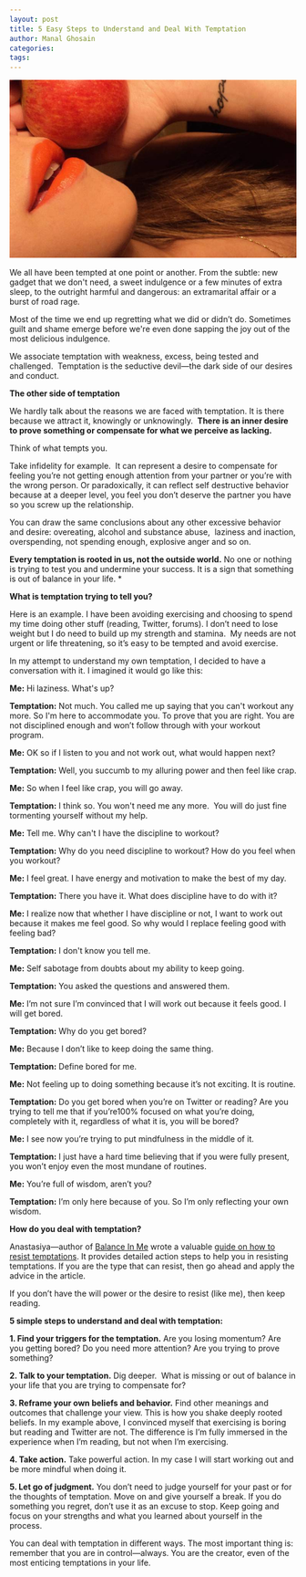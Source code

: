```yaml
---
layout: post
title: 5 Easy Steps to Understand and Deal With Temptation
author: Manal Ghosain
categories:
tags:
---
```


![Apple](/images/apple.jpg)

We all have been tempted at one point or another. From the subtle: new gadget that we don't need, a sweet indulgence or a few minutes of extra sleep, to the outright harmful and dangerous: an extramarital affair or a burst of road rage. 

Most of the time we end up regretting what we did or didn’t do. Sometimes guilt and shame emerge before we're even done sapping the joy out of the most delicious indulgence. 

We associate temptation with weakness, excess, being tested and challenged.  Temptation is the seductive devil—the dark side of our desires and conduct. 

**The other side of temptation** 

We hardly talk about the reasons we are faced with temptation. It is there because we attract it, knowingly or unknowingly.  **There is an inner desire to prove something or compensate for what we perceive as lacking.** 

Think of what tempts you. 

Take infidelity for example.  It can represent a desire to compensate for feeling you’re not getting enough attention from your partner or you’re with the wrong person. Or paradoxically, it can reflect self destructive behavior because at a deeper level, you feel you don’t deserve the partner you have so you screw up the relationship. 

You can draw the same conclusions about any other excessive behavior and desire: overeating, alcohol and substance abuse,  laziness and inaction, overspending, not spending enough, explosive anger and so on. 

**Every temptation is rooted in us, not the outside world.** No one or nothing is trying to test you and undermine your success. It is a sign that something is out of balance in your life. *

**What is temptation trying to tell you?** 

Here is an example. I have been avoiding exercising and choosing to spend my time doing other stuff (reading, Twitter, forums). I don’t need to lose weight but I do need to build up my strength and stamina.  My needs are not urgent or life threatening, so it’s easy to be tempted and avoid exercise. 

In my attempt to understand my own temptation, I decided to have a conversation with it. I imagined it would go like this: 

**Me:** Hi laziness. What's up? 

**Temptation:** Not much. You called me up saying that you can't workout any more. So I'm here to accommodate you. To prove that you are right. You are not disciplined enough and won’t follow through with your workout program. 

**Me:** OK so if I listen to you and not work out, what would happen next? 

**Temptation:** Well, you succumb to my alluring power and then feel like crap. 

**Me:** So when I feel like crap, you will go away. 

**Temptation:** I think so. You won't need me any more.  You will do just fine tormenting yourself without my help.

**Me:** Tell me. Why can't I have the discipline to workout? 

**Temptation:** Why do you need discipline to workout? How do you feel when you workout? 

**Me:** I feel great. I have energy and motivation to make the best of my day. 

**Temptation:** There you have it. What does discipline have to do with it? 

**Me:** I realize now that whether I have discipline or not, I want to work out because it makes me feel good. So why would I replace feeling good with feeling bad? 

**Temptation:** I don't know you tell me. 

**Me:** Self sabotage from doubts about my ability to keep going. 

**Temptation:** You asked the questions and answered them. 

**Me:** I’m not sure I’m convinced that I will work out because it feels good. I will get bored. 

**Temptation:** Why do you get bored? 

**Me:** Because I don’t like to keep doing the same thing. 

**Temptation:** Define bored for me. 

**Me:** Not feeling up to doing something because it’s not exciting. It is routine. 

**Temptation:** Do you get bored when you’re on Twitter or reading? Are you trying to tell me that if you’re100% focused on what you’re doing, completely with it, regardless of what it is, you will be bored? 

**Me:** I see now you’re trying to put mindfulness in the middle of it. 

**Temptation:** I just have a hard time believing that if you were fully present, you won’t enjoy even the most mundane of routines. 

**Me:** You’re full of wisdom, aren’t you? 

**Temptation:** I’m only here because of you. So I’m only reflecting your own wisdom.

**How do you deal with temptation?** 

Anastasiya—author of [Balance In Me](http://balanceinme.com/) wrote a valuable [guide on how to resist temptations](http://balanceinme.com/balanced-mind-and-soul/how-to-resist-temptations/). It provides detailed action steps to help you in resisting temptations. If you are the type that can resist, then go ahead and apply the advice in the article. 

If you don’t have the will power or the desire to resist (like me), then keep reading. 

**5 simple steps to understand and deal with temptation:** 

**1. Find your triggers for the temptation.** Are you losing momentum? Are you getting bored? Do you need more attention? Are you trying to prove something? 

**2. Talk to your temptation.** Dig deeper.  What is missing or out of balance in your life that you are trying to compensate for? 

**3. Reframe your own beliefs and behavior.** Find other meanings and outcomes that challenge your view. This is how you shake deeply rooted beliefs. In my example above, I convinced myself that exercising is boring but reading and Twitter are not. The difference is I’m fully immersed in the experience when I’m reading, but not when I’m exercising. 

**4. Take action.** Take powerful action. In my case I will start working out and be more mindful when doing it. 

**5. Let go of judgment.** You don’t need to judge yourself for your past or for the thoughts of temptation. Move on and give yourself a break. If you do something you regret, don’t use it as an excuse to stop. Keep going and focus on your strengths and what you learned about yourself in the process.

You can deal with temptation in different ways. The most important thing is: remember that you are in control—always. You are the creator, even of the most enticing temptations in your life.
